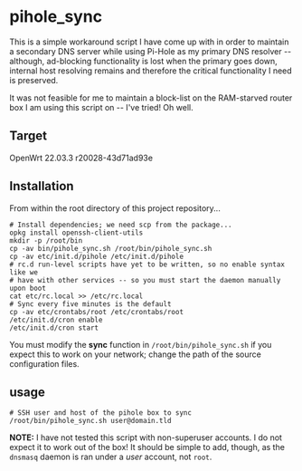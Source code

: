 # pihole_sync

This is a simple workaround script I have come up with in order to maintain a
secondary DNS server while using Pi-Hole as my primary DNS resolver --
although, ad-blocking functionality is lost when the primary goes down, internal
host resolving remains and therefore the critical functionality I need is
preserved.

It was not feasible for me to maintain a block-list on the RAM-starved router
box I am using this script on -- I've tried! Oh well.

## Target

OpenWrt 22.03.3 r20028-43d71ad93e

## Installation

From within the root directory of this project repository...

```shell
# Install dependencies; we need scp from the package...
opkg install openssh-client-utils
mkdir -p /root/bin
cp -av bin/pihole_sync.sh /root/bin/pihole_sync.sh
cp -av etc/init.d/pihole /etc/init.d/pihole
# rc.d run-level scripts have yet to be written, so no enable syntax like we
# have with other services -- so you must start the daemon manually upon boot
cat etc/rc.local >> /etc/rc.local
# Sync every five minutes is the default
cp -av etc/crontabs/root /etc/crontabs/root
/etc/init.d/cron enable
/etc/init.d/cron start
```

You must modify the **sync** function in `/root/bin/pihole_sync.sh` if you
expect this to work on your network; change the path of the source configuration
files.

## usage

```shell
# SSH user and host of the pihole box to sync
/root/bin/pihole_sync.sh user@domain.tld
```

**NOTE:** I have not tested this script with non-superuser accounts. I do not
expect it to work out of the box! It should be simple to add, though, as
the `dnsmasq` daemon is ran under a *user* account, not `root`.
